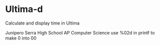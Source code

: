 # Ultima-d
Calculate and display time in Ultima

Junipero Serra High School AP Computer Science
use %02d in printf to make 0 into 00
